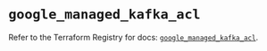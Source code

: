 # `google_managed_kafka_acl`

Refer to the Terraform Registry for docs: [`google_managed_kafka_acl`](https://registry.terraform.io/providers/hashicorp/google-beta/6.49.3/docs/resources/google_managed_kafka_acl).
